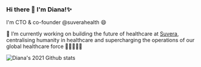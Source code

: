 ### Hi there 👋 I'm Diana!✨

I'm CTO & co-founder @suverahealth 😄

🔭 I’m currently working on building the future of healthcare at [Suvera](https://www.suvera.co.uk/), centralising humanity in healthcare and supercharging the operations of our global healthcare force 👩‍⚕️👨‍⚕️🏥

![Diana's 2021 Github stats](https://github-readme-stats.vercel.app/api?username=parisandmilo&count_private=true&show_icons=true&theme=radical&hide_title=true&hide_border=true)

<!--
**parisandmilo/parisandmilo** is a ✨ _special_ ✨ repository because its `README.md` (this file) appears on your GitHub profile.

Here are some ideas to get you started:

- 🔭 I’m currently working on ...
- 🌱 I’m currently learning ...
- 👯 I’m looking to collaborate on ...
- 🤔 I’m looking for help with ...
- 💬 Ask me about ...
- 📫 How to reach me: ...
- 😄 Pronouns: ...
- ⚡ Fun fact: ...
-->
